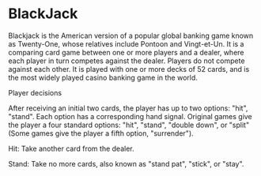 # BlackJack

Blackjack is the American version of a popular global banking game known as Twenty-One, whose relatives include Pontoon and Vingt-et-Un. It is a comparing card game between one or more players and a dealer, where each player in turn competes against the dealer. Players do not compete against each other. It is played with one or more decks of 52 cards, and is the most widely played casino banking game in the world.

Player decisions

After receiving an initial two cards, the player has up to two options: "hit", "stand". Each option has a corresponding hand signal. Original games give the player a four standard options: "hit", "stand", "double down", or "split" (Some games give the player a fifth option, "surrender").

Hit: Take another card from the dealer.

Stand: Take no more cards, also known as "stand pat", "stick", or "stay".
